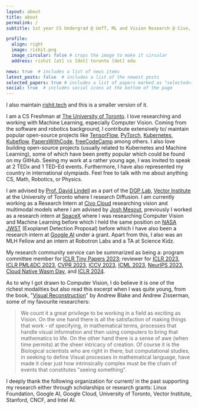 ```yaml
---
layout: about
title: about
permalink: /
subtitle: 1st year CS Undergrad @ UofT, ML and Vision Research @ Civo, DGP Lab, Vector Institute

profile:
  align: right
  image: rishit.png
  image_circular: false # crops the image to make it circular
  address: rishit [at] cs [dot] toronto [dot] edu

news: true  # includes a list of news items
latest_posts: false  # includes a list of the newest posts
selected_papers: true # includes a list of papers marked as "selected={true}"
social: true  # includes social icons at the bottom of the page
---
```


I also maintain [rishit.tech](https://www.rishit.tech) and this is a smaller version of it.

I am a CS Freshman at [The University of Toronto](https://web.cs.toronto.edu/). I love researching and working with Machine Learning, especially Computer Vision. Coming from the software and robotics background, I contribute extensively to/ maintain popular open-source projects like [TensorFlow](https://www.tensorflow.org/), [PyTorch](https://pytorch.org/), [Kubernetes](https://kubernetes.io/), [Kubeflow](https://www.kubeflow.org/), [PapersWithCode](https://paperswithcode.com/), [freeCodeCamp](https://www.freecodecamp.org/) among others. I also love building open-source projects (usually related to Kubernetes and Machine Learning), some of which have been pretty popular which could be found on my GitHub. Seeing my work at a rather young age, I was invited to speak at 2 TEDx and 1 TED-Ed events. Furthermore, I have also represented my country in international olympiads. Feel free to talk with me about anything CS, Math, Robotics, or Physics.

I am advised by [Prof. David Lindell](https://davidlindell.com/) as a part of the [DGP Lab](https://www.dgp.toronto.edu/), [Vector Institute](https://vectorinstitute.ai/) at the University of Toronto where I research Diffusion. I am currently working as a Research Intern at [Civo Cloud](https://www.civo.com/) researching vision and multimodal models where I am advised by [Josh Mesout](https://www.linkedin.com/in/mesout/), previously I worked as a research intern at [SpaceX](spacex.com) where I was researching Computer Vision and Machine Learning before which I held the same position on [NASA JWST](https://webbtelescope.org/) (Exoplanet Detection Proposal) before which I have also been a research intern at [Google AI](https://ai.google/) under a grant. Apart from this, I also was an MLH Fellow and an intern at Robotron Labs and a TA at Science Kidz.

My research community service can be summarized as being a: program committee member for [ICLR Tiny Papers 2023](https://iclr.cc/Conferences/2023/CallForTinyPapers); reviewer for [ICLR 2023](https://iclr.cc/), [ICLR PML4DC 2023](https://pml4dc.github.io/iclr2023/), [CVPR 2023](https://cvpr2023.thecvf.com/), [ICCV 2023](https://iccv2023.thecvf.com/), [ICML 2023](http://icml.cc/), [NeurIPS 2023](https://neurips.cc/), [Cloud Native Wasm Day](https://events.linuxfoundation.org/kubecon-cloudnativecon-north-america/co-located-events/cloud-native-wasm-day/), and [ICLR 2024](https://iclr.cc/).

As to why I got drawn to Computer Vision, I do believe it is one of the richest modalities but also read this excerpt when I was quite young, from the book, "[Visual Reconstruction](https://mitpress.mit.edu/9780262524063/visual-reconstruction/)" by Andrew Blake and Andrew Zisserman, some of my favourite researchers:

> We count it a great privilege to be working in a field as exciting as Vision. On the one hand there is all the satisfaction of making things that work - of specifying, in mathematical terms, processes that handle visual information and then using computers to bring that mathematics to life. On the other hand there is a sense of awe (when time permits) at the sheer intricacy of creation. Of course it is the Biological scientists who are right in there; but computational studies, in seeking to define Visual processes in mathematical language, have made it clear just how intrinsically complex must be the chain of events that constitutes "seeing something".

I deeply thank the following organization for current/ in the past supporting my research either through scholarships or research grants: Linux Foundation, Google AI, Google Cloud, University of Toronto, Vector Institute, Stanford, CNCF, and Intel AI.